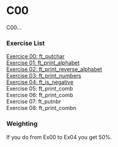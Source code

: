 # C00
C00...

### Exercise List
[Exercice 00: ft_putchar](https://github.com/kaiaydan/42_Piscine_2024/blob/main/Exercises/C00-Ex00-ft_putchar.c)<br />
[Exercise 01: ft_print_alphabet](https://github.com/kaiaydan/42_Piscine_2024/blob/main/Exercises/C00-Ex01-ft_print_alphabet.c)<br />
[Exercise 02: ft_print_reverse_alphabet](https://github.com/kaiaydan/42_Piscine_2024/blob/main/Exercises/C00-Ex02-ft_print_reverse_alphabet.c)<br />
[Exercise 03: ft_print_numbers](https://github.com/kaiaydan/42_Piscine_2024/blob/main/Exercises/C00-Ex03-ft_print_numbers.c)<br />
[Exercise 04: ft_is_negative](https://github.com/kaiaydan/42_Piscine_2024/blob/main/Exercises/C00-Ex04-ft_is_negative.c)<br />
Exercise 05: ft_print_comb<br />
Exercise 06: ft_print_comb<br />
Exercise 07: ft_putnbr<br />
Exercise 08: ft_print_combn<br />

### Weighting
If you do from Ex00 to Ex04 you get 50%.
